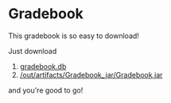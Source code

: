 # Gradebook

This gradebook is so easy to download! 

Just download  

1. [gradebook.db](../gradebook.db)
2.  [/out/artifacts/Gradebook_jar/Gradebook.jar](../out/artifacts/Gradebook_jar/Gradebook.jar)

and you're good to go!